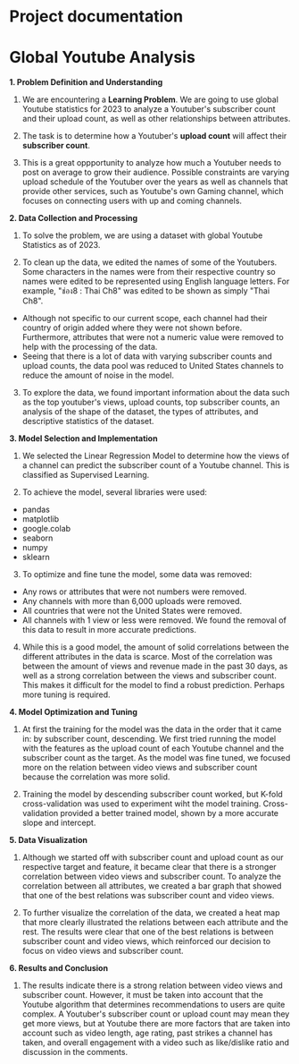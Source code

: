 # Project documentation
# Global Youtube Analysis

**1. Problem Definition and Understanding**
1. We are encountering a **Learning Problem**. We are going to use global Youtube statistics for 2023 to analyze a Youtuber's subscriber count and their upload count, as well as other relationships between attributes.

2. The task is to determine how a Youtuber's **upload count** will affect their **subscriber count**.

3. This is a great oppportunity to analyze how much a Youtuber needs to post on average to grow their audience. Possible constraints are varying upload schedule of the Youtuber over the years as well as channels that provide other services, such as Youtube's own Gaming channel, which focuses on connecting users with up and coming channels.


**2. Data Collection and Processing**

1. To solve the problem, we are using a dataset with global Youtube Statistics as of 2023.

2. To clean up the data, we edited the names of some of the Youtubers. Some characters in the names were from their respective country so names were edited to be represented using English language letters. For example, "ช่อง8 : Thai Ch8" was edited to be shown as simply "Thai Ch8".
  - Although not specific to our current scope, each channel had their country of origin added where they were not shown before. Furthermore, attributes that were not a numeric value were removed to help with the processing of the data.
  - Seeing that there is a lot of data with varying subscriber counts and upload counts, the data pool was reduced to United States channels to reduce the amount of noise in the model.

3. To explore the data, we found important information about the data such as the top youtuber's views, upload counts, top subscriber counts, an analysis of the shape of the dataset, the types of attributes, and descriptive statistics of the dataset.

**3. Model Selection and Implementation**

1. We selected the Linear Regression Model to determine how the views of a channel can predict the subscriber count of a Youtube channel. This is classified as Supervised Learning.

2. To achieve the model, several libraries were used:
  - pandas
  - matplotlib
  - google.colab
  - seaborn
  - numpy
  - sklearn
3. To optimize and fine tune the model, some data was removed:
  - Any rows or attributes that were not numbers were removed.
  - Any channels with more than 6,000 uploads were removed.
  - All countries that were not the United States were removed.
  - All channels with 1 view or less were removed.
We found the removal of this data to result in more accurate predictions.

4. While this is a good model, the amount of solid correlations between the different attributes in the data is scarce. Most of the correlation was between the amount of views and revenue made in the past 30 days, as well as a strong correlation between the views and subscriber count. This makes it difficult for the model to find a robust prediction. Perhaps more tuning is required.

**4.  Model Optimization and Tuning**

1. At first the training for the model was the data in the order that it came in: by subscriber count, descending. We first tried running the model with the features as the upload count of each Youtube channel and the subscriber count as the target. As the model was fine tuned, we focused more on the relation between video views and subscriber count because the correlation was more solid.

2.  Training the model by descending subscriber count worked, but K-fold cross-validation was used to experiment wiht the model training. Cross-validation provided a better trained model, shown by  a more accurate slope and intercept.

**5. Data Visualization**
1. Although we started off with subscriber count and upload count as our respective target and feature, it became clear that there is a stronger correlation between video views and subscriber count. To analyze the correlation between all attributes, we created a bar graph that showed that one of the best relations was subscriber count and video views.

2.  To further visualize the correlation of the data, we created a heat map that more clearly illustrated the relations between each attribute and the rest. The results were clear that one of the best relations is between subscriber count and video views, which reinforced our decision to focus on video views and subscriber count.

**6. Results and Conclusion**

1. The results indicate there is a strong relation between video views and subscriber count. However, it must be taken into account that the Youtube algorithm that determines recommendations to users are quite complex. A Youtuber's subscriber count or upload count may mean they get more views, but at Youtube there are more factors that are taken into account such as video length, age rating, past strikes a channel has taken, and overall engagement with a video such as like/dislike ratio and discussion in the comments.
